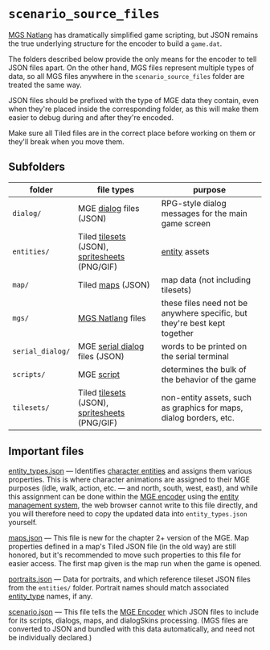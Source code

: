 # `scenario_source_files`

[MGS Natlang](../mgs/mgs_natlang) has dramatically simplified game scripting, but JSON remains the true underlying structure for the encoder to build a `game.dat`.

The folders described below provide the only means for the encoder to tell JSON files apart. On the other hand, MGS files represent multiple types of data, so all MGS files anywhere in the `scenario_source_files` folder are treated the same way.

JSON files should be prefixed with the type of MGE data they contain, even when they're placed inside the corresponding folder, as this will make them easier to debug during and after they're encoded.

Make sure all Tiled files are in the correct place before working on them or they'll break when you move them.

## Subfolders

| folder | file types | purpose |
|---------------|------------|---------|
| `dialog/` | MGE [dialog](../dialogs) files (JSON) | RPG-style dialog messages for the main game screen |
| `entities/` | Tiled [tilesets](../tilesets) (JSON), [spritesheets](../tilesets) (PNG/GIF) | [entity](../entities) assets |
| `map/` | Tiled [maps](../maps) (JSON) | map data (not including tilesets) |
| `mgs/` | [MGS Natlang](../mgs/mgs_natlang) files | these files need not be anywhere specific, but they're best kept together |
| `serial_dialog/` | MGE [serial dialog](../dialogs/serial_dialogs) files (JSON) | words to be printed on the serial terminal |
| `scripts/` | MGE [script](../scripts) | determines the bulk of the behavior of the game |
| `tilesets/` | Tiled [tilesets](../tilesets) (JSON), [spritesheets](../tilesets) (PNG/GIF) | non-entity assets, such as graphics for maps, dialog borders, etc. |

## Important files

[entity_types.json](../structure/entity_types.json) — Identifies [character entities](../entities/character_entity) and assigns them various properties. This is where character animations are assigned to their MGE purposes (idle, walk, action, etc. — and north, south, west, east), and while this assignment can be done within the [MGE encoder](../encoder/mge_encoder) using the [entity management system](../entity_management_system), the web browser cannot write to this file directly, and you will therefore need to copy the updated data into `entity_types.json` yourself.

[maps.json](../structure/maps.json) — This file is new for the chapter 2+ version of the MGE. Map properties defined in a map's Tiled JSON file (in the old way) are still honored, but it's recommended to move such properties to this file for easier access. The first map given is the map run when the game is opened.

[portraits.json](../structure/portraits.json) — Data for portraits, and which reference tileset JSON files from the `entities/` folder. Portrait names should match associated [entity_type](../entities/character_entity) names, if any.

[scenario.json](../structure/scenario.json) — This file tells the [MGE Encoder](../encoder/mge_encoder) which JSON files to include for its scripts, dialogs, maps, and dialogSkins processing. (MGS files are converted to JSON and bundled with this data automatically, and need not be individually declared.)
